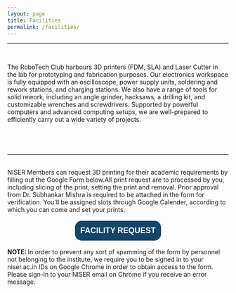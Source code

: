 ```yaml
---
layout: page
title: Facilities
permalink: /facilities/
---
```



<hr>
<div class="veil">
<br>
<style>
  .adminheading {
    font-size: 35px; 
    color: white; 
    font-family: MyCustomFont;
  }
</style>

The RoboTech Club harbours 3D printers (FDM, SLA) and Laser Cutter in the lab for prototyping and fabrication purposes. Our electronics workspace is fully equipped with an oscilloscope, power supply units, soldering and rework stations, and charging stations. We also have a range of tools for solid rework, including an angle grinder, hacksaws, a drilling kit, and customizable wrenches and screwdrivers. Supported by powerful computers and advanced computing setups, we are well-prepared to efficiently carry out a wide variety of projects.
<br>
<br>
<span class="adminheading">Facility Request</span>
<hr>
<br>
NISER Members can request 3D printing for their academic requirements by filling out the Google Form below.All print request are to processed by you, including slicing of the print, setting the print and removal. Prior approval from Dr. Subhankar Mishra is required to be attached in the form for verification. You'll be assigned slots through Google Calender, according to which you can come and set your prints.
<br>
<br>
<center>
<a href="https://forms.gle/Z2BfhucCFttkA842A"><button style="font-size: 18px; background-color: #14466a; color: white; border: solid 0px white; border-radius: 15px 15px 15px 15px; padding: 12px 12px 12px 12px; cursor: pointer;"><strong>FACILITY REQUEST</strong></button></a>
</center>
<br>
<strong>NOTE: </strong>In order to prevent any sort of spamming of the form by personnel not belonging to the institute, we require you to be signed in to your niser.ac.in IDs on Google Chrome in order to obtain access to the form. Please sign-in to your NISER email on Chrome if you receive an error message.


</div>

